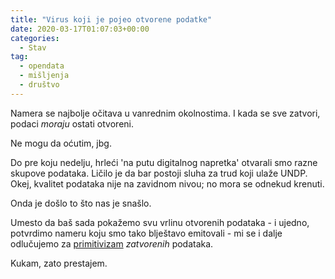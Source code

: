 ```yaml
---
title: "Virus koji je pojeo otvorene podatke"
date: 2020-03-17T01:07:03+00:00
categories:
  - Stav
tag:
  - opendata
  - mišljenja
  - društvo
---
```


Namera se najbolje očitava u vanrednim okolnostima. I kada se sve zatvori, podaci _moraju_ ostati otvoreni.

Ne mogu da oćutim, jbg.

<!--more-->

Do pre koju nedelju, hrleći 'na putu digitalnog napretka' otvarali smo razne skupove podataka. Ličilo je da bar postoji sluha za trud koji ulaže UNDP. Okej, kvalitet podataka nije na zavidnom nivou; no mora se odnekud krenuti.

Onda je došlo to što nas je snašlo.

Umesto da baš sada pokažemo svu vrlinu otvorenih podataka - i ujedno, potvrdimo nameru koju smo tako blještavo emitovali - mi se i dalje odlučujemo za [primitivizam](https://covid19.rs/) _zatvorenih_ podataka.

Kukam, zato prestajem.
